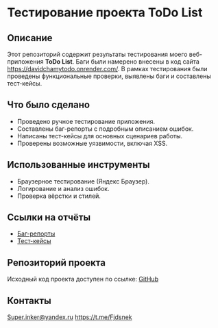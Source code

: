 # Тестирование проекта ToDo List

## Описание
Этот репозиторий содержит результаты тестирования моего веб-приложения **ToDo List**. Баги были намерено внесены в код сайта https://davidchamytodo.onrender.com/. В рамках тестирования были проведены функциональные проверки, выявлены баги и составлены тест-кейсы.

## Что было сделано
- Проведено ручное тестирование приложения.
- Составлены баг-репорты с подробным описанием ошибок.
- Написаны тест-кейсы для основных сценариев работы.
- Проверены возможные уязвимости, включая XSS.

## Использованные инструменты
- Браузерное тестирование (Яндекс Браузер).
- Логирование и анализ ошибок.
- Проверка вёрстки и стилей.

## Ссылки на отчёты
- [Баг-репорты](bug_reports.md)
- [Тест-кейсы](test_cases.md)

## Репозиторий проекта
Исходный код проекта доступен по ссылке: [GitHub](https://github.com/Davidchastr/todo-list)

## Контакты
Super.inker@yandex.ru https://t.me/Fjdsnek
